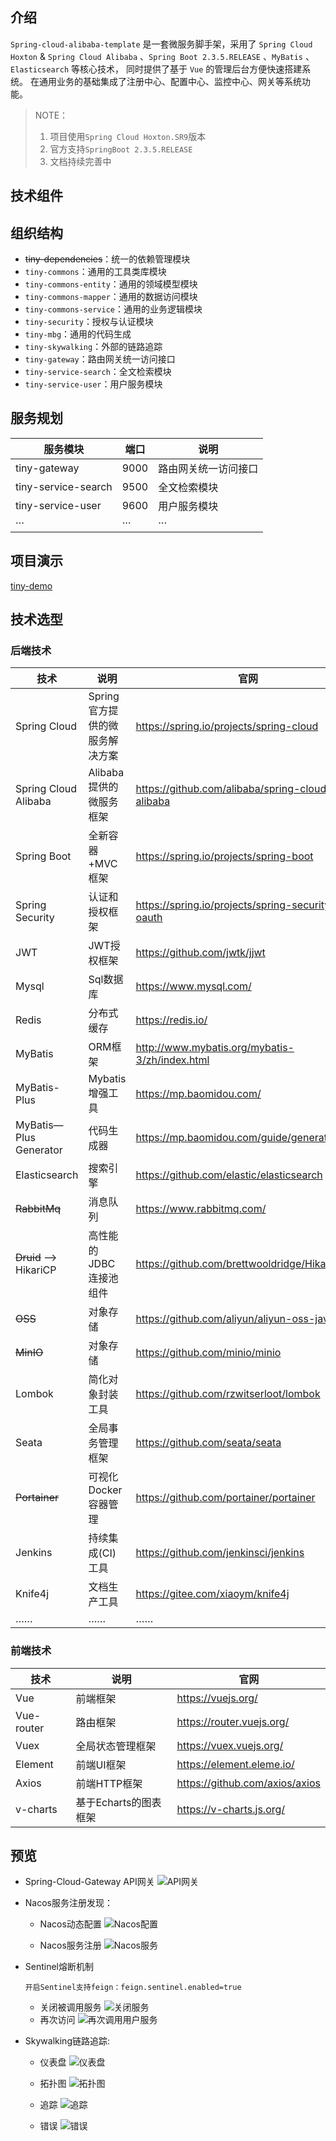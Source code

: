 ## 介绍

`Spring-cloud-alibaba-template` 是一套微服务脚手架，采用了 `Spring Cloud Hoxton` & `Spring Cloud Alibaba` 
、`Spring Boot 2.3.5.RELEASE` 、`MyBatis`
、`Elasticsearch` 等核心技术， 同时提供了基于 `Vue` 的管理后台方便快速搭建系统。
在通用业务的基础集成了注册中心、配置中心、监控中心、网关等系统功能。

> NOTE：
> 1. 项目使用`Spring Cloud Hoxton.SR9`版本 
> 2. 官方支持`SpringBoot 2.3.5.RELEASE`
> 3. 文档持续完善中

## 技术组件

## 组织结构

- ~~tiny-dependencies~~：统一的依赖管理模块
- `tiny-commons`：通用的工具类库模块
- `tiny-commons-entity`：通用的领域模型模块
- `tiny-commons-mapper`：通用的数据访问模块
- `tiny-commons-service`：通用的业务逻辑模块
- `tiny-security`：授权与认证模块
- `tiny-mbg`：通用的代码生成
- `tiny-skywalking`：外部的链路追踪
- `tiny-gateway`：路由网关统一访问接口
- `tiny-service-search`：全文检索模块
- `tiny-service-user`：用户服务模块

## 服务规划

|服务模块|端口|说明|
|---|---|---|
|tiny-gateway       |9000|路由网关统一访问接口|
|tiny-service-search|9500|全文检索模块|
|tiny-service-user  |9600|用户服务模块|
|···|···|···|

## 项目演示

[tiny-demo](http://47.105.186.18)

## 技术选型

### 后端技术

|技术        | 说明          |官网|
|---|---|---|
|Spring Cloud|    Spring官方提供的微服务解决方案    |https://spring.io/projects/spring-cloud|
|Spring Cloud Alibaba|    Alibaba提供的微服务框架    |https://github.com/alibaba/spring-cloud-alibaba|
|Spring Boot    | 全新容器+MVC框架    |https://spring.io/projects/spring-boot|
|Spring Security|认证和授权框架|https://spring.io/projects/spring-security-oauth|
|JWT|JWT授权框架|https://github.com/jwtk/jjwt|
|Mysql|Sql数据库|https://www.mysql.com/|
|Redis|分布式缓存|https://redis.io/|
|MyBatis    |ORM框架|http://www.mybatis.org/mybatis-3/zh/index.html|
|MyBatis-Plus|Mybatis增强工具|https://mp.baomidou.com/|
|MyBatis—Plus Generator|代码生成器|https://mp.baomidou.com/guide/generator.html|
|Elasticsearch|  搜索引擎    |https://github.com/elastic/elasticsearch|
|~~RabbitMq~~ |消息队列|https://www.rabbitmq.com/|
|~~Druid~~ --> HikariCP |高性能的 JDBC 连接池组件|https://github.com/brettwooldridge/HikariCP|
|~~OSS~~    |对象存储    |https://github.com/aliyun/aliyun-oss-java-sdk|
|~~MinIO~~|对象存储    |https://github.com/minio/minio|
|Lombok|简化对象封装工具    |https://github.com/rzwitserloot/lombok|
|Seata|全局事务管理框架    |https://github.com/seata/seata|
|~~Portainer~~    |可视化Docker容器管理    |https://github.com/portainer/portainer|
|Jenkins|持续集成(CI)工具|https://github.com/jenkinsci/jenkins|
|Knife4j|文档生产工具|https://gitee.com/xiaoym/knife4j|
|……|……|……|

### 前端技术

|技术|说明|官网|
|---|---|---|
|Vue        |前端框架              |https://vuejs.org/|
|Vue-router |路由框架             |https://router.vuejs.org/|
|Vuex       |全局状态管理框架         |https://vuex.vuejs.org/|
|Element    |前端UI框架             |https://element.eleme.io/|
|Axios      |前端HTTP框架         |https://github.com/axios/axios|
|v-charts   |基于Echarts的图表框架 |https://v-charts.js.org/|

## 预览

- Spring-Cloud-Gateway API网关
  ![API网关](./doc/gateway.png)

- Nacos服务注册发现：

  - Nacos动态配置
  ![Nacos配置](doc/nacos-config.png)

  - Nacos服务注册
  ![Nacos服务](doc/nacos-server.png)
    

- Sentinel熔断机制
  
  `开启Sentinel支持feign：feign.sentinel.enabled=true`  

  - 关闭被调用服务
  ![关闭服务](./doc/service-user-closed.png)
  - 再次访问
  ![再次调用用户服务](./doc/service-search-user.png)


- Skywalking链路追踪:

  - 仪表盘
  ![仪表盘](./doc/skywalking.png)

  - 拓扑图
  ![拓扑图](./doc/skywalking2.png)
  
  - 追踪
  ![追踪](./doc/skywalking3.png)
    
  - 错误
  ![错误](./doc/skywalking-error.png)


